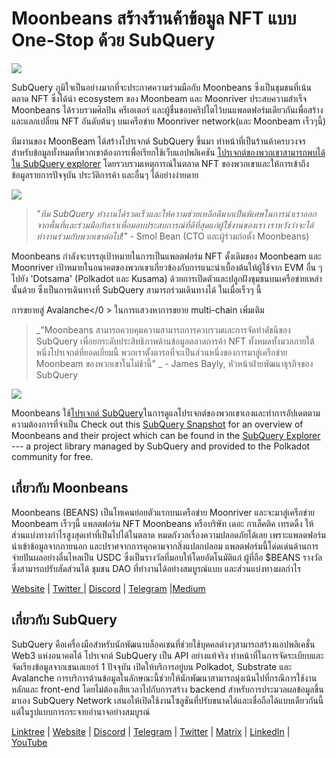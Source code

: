 # Moonbeans สร้างร้านค้าข้อมูล NFT แบบ One-Stop ด้วย SubQuery

![](https://miro.medium.com/max/1400/0*WyB06V5POhvv7q4m)

SubQuery ภูมิใจเป็นอย่างมากที่จะประกาศความร่วมมือกับ Moonbeans ซึ่งเป็นชุมชนที่เน้นตลาด NFT ซึ่งได้นำ ecosystem ของ Moonbeam และ Moonriver ประสบความสำเร็จ Moonbeans ได้รวบรวมศิลปิน ครีเอเตอร์ และผู้ชื่นชอบคริปโตไว้บนแพลตฟอร์มเดียวกันเพื่อสร้างและแลกเปลี่ยน NFT อันดับต้นๆ บนเครือข่าย Moonriver network(และ Moonbeam เร็วๆนี้)

ทีมงานของ MoonBeam ได้สร้างโปรเจกต์ SubQuery ขึ้นมา ทำหน้าที่เป็นร้านค้าครบวงจรสำหรับข้อมูลทั้งหมดที่พวกเขาต้องการเพื่อเรียกใช้เว็บแอปพลิเคชัน [โปรเจกต์ของพวกเขาสามารถพบได้ใน SubQuery explorer](https://explorer.subquery.network/subquery/m00nbeans/marketplace-v3) โดยรวบรวมเหตุการณ์ในตลาด NFT ของพวกเขาและให้การเข้าถึงข้อมูลรายการปัจจุบัน ประวัติการค้า และอื่นๆ ได้อย่างง่ายดาย

![](https://miro.medium.com/max/1400/0*j4M8qDAU12se05uX)

> _"ทีม SubQuery ทำงานได้รวดเร็วและให้ความช่วยเหลือดีมากเป็นพิเศษในการนำเราออกจากพื้นที่และร่วมมือกับเราเพื่อมอบประสบการณ์ที่ดีที่สุดแก่ผู้ใช้งานของเรา เราหวังว่าจะได้ทำงานร่วมกับพวกเขาต่อไป!"_ - Smol Bean (CTO และผู้ร่วมก่อตั้ง Moonbeans)

Moonbeans กำลังจะบรรลุเป้าหมายในการเป็นแพลตฟอร์ม NFT ดั้งเดิมของ Moonbeam และ Moonriver เป้าหมายในอนาคตของพวกเขาเกี่ยวข้องกับการแนะนำเบื้องต้นให้ผู้ใช้จาก EVM อื่น ๆ ไปยัง 'Dotsama' (Polkadot และ Kusama) ด้วยการเปิดตัวและปลูกฝังชุมชนบนเครือข่ายเหล่านั้นด้วย ซึ่งเป็นการเดินทางที่ SubQuery สามารถร่วมเดินทางได้ ในเมื่อเร็วๆ นี้

การขยายสู่ Avalanche</0 > ในการแสวงหาการขยาย multi-chain เพิ่มเติม</p> 



> _"Moonbeans สามารถควบคุมความสามารถการควบรวมและการจัดทำดัชนีของ SubQuery เพื่อยกระดับประสิทธิภาพด้านข้อมูลตลาดการค้า NFT ทั้งหมดทั้งมวลภายใต้หนึ่งโปรเจกต์ที่ยอดเยี่ยมนี้ พวกเราตั้งตารอที่จะเป็นส่วนหนึ่งของการมาสู่เครือข่าย Moonbeam ของพวกเขาในไม่ช้านี้" _ - James Bayly, หัวหน้าฝ่ายพัฒนาธุรกิจของ SubQuery

![](https://miro.medium.com/max/1400/0*-FlPYXDl_QKfz9s5)

Moonbeans ใช้[โปรเจกต์ SubQuery](https://project.subquery.network/)ในการดูแลโปรเจกต์ของพวกเขาเองและทำการอัปเดตตามความต้องการที่จำเป็น Check out this [SubQuery Snapshot](https://twitter.com/subquerynetwork/status/1497134283827339416?s=21) for an overview of Moonbeans and their project which can be found in the [SubQuery Explorer](https://explorer.subquery.network/) --- a project library managed by SubQuery and provided to the Polkadot community for free.



## เกี่ยวกับ Moonbeans

Moonbeans (BEANS) เป็นโทเคนย่อยตัวแรกบนเครือข่าย Moonriver และจะมาสู่เครือข่าย Moonbeam เร็วๆนี้ แพลตฟอร์ม NFT Moonbeans หรือบริษัท เดอะ กาเล็คติค เทรดดิ้ง ให้ส่วนแบ่งทางกำไรสูงสุดเท่าที่เป็นไปได้ในตลาด หมดกังวลเรื่องความปลอดภัยได้เลย เพราะแพลตฟอร์มนำเข้าข้อมูลจากภายนอก และปราศจากการคุกคามจากสิ่งแปลกปลอม แพลตฟอร์มนี้โด่ดเด่นด้านการจ่ายปันผลอย่างลื่นไหลเป็น USDC ซึ่งเป็นรางวัลที่มอบให้โดยอัตโนมัติแก่ ผู้ที่ถือ $BEANS รางวัลซึ่งสามารถปรับสัดส่วนได้ ชุมชน DAO ที่ทำงานได้อย่างสมบูรณ์แบบ และส่วนแบ่งทางผลกำไร

[Website](http://moonbeans.io/) | [Twitter ](https://twitter.com/MoonBeansIO)| [Discord](http://discord.gg/qqE9aBPzQ9) | [Telegram](http://t.me/moonbeansio) |[Medium](https://medium.com/@MoonBeans)



## เกี่ยวกับ SubQuery

SubQuery คือเครื่องมือสำหรับนักพัฒนาบล็อคเชนที่ช่วยใช้บุคคลต่างๆสามารถสร้างแอปพลิเคชั่น Web3 แห่งอนาคตได้ โปรเจกต์ SubQuery เป็น API อย่างแท้จริง ทำหน้าที่ในการจัดระเบียบและจัดเรียงข้อมูลจากเชนเลเยอร์ 1 ปัจจุบัน เปิดให้บริการอยู่บน Polkadot, Substrate และ Avalanche การบริการด้านข้อมูลในลักษณะนี้ช่วยให้นักพัฒนาสามารถมุ่งเน้นไปที่กรณีการใช้งานหลักและ front-end โดยไม่ต้องเสียเวลาไปกับการสร้าง backend สำหรับการประมวลผลข้อมูลขึ้นมาเอง SubQuery Network เสนอให้เปิดใช้งานโซลูชันที่ปรับขนาดได้และเชื่อถือได้แบบเดียวกันนี้ แต่ในรูปแบบการกระจายอำนาจอย่างสมบูรณ์

[Linktree](https://linktr.ee/subquerynetwork) | [Website](https://subquery.network/) | [Discord](https://discord.com/invite/78zg8aBSMG) | [Telegram](https://t.me/subquerynetwork) | [Twitter](https://twitter.com/subquerynetwork) | [Matrix](https://matrix.to/#/#subquery:matrix.org) | [LinkedIn](https://www.linkedin.com/company/subquery) | [YouTube](https://www.youtube.com/channel/UCi1a6NUUjegcLHDFLr7CqLw)
